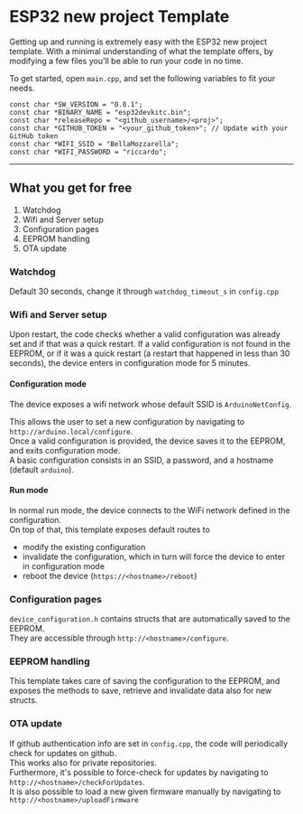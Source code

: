 # ESP32 new project Template

Getting up and running is extremely easy with the ESP32 new project template. With a minimal understanding of what the template offers, by modifying a few files you'll be able to run your code in no time.

To get started, open `main.cpp`, and set the following variables to fit your needs.
```
const char *SW_VERSION = "0.0.1";
const char *BINARY_NAME = "esp32devkitc.bin";
const char *releaseRepo = "<github_username>/<proj>";
const char *GITHUB_TOKEN = "<your_github_token>"; // Update with your GitHub token
const char *WIFI_SSID = "BellaMozzarella";
const char *WIFI_PASSWORD = "riccardo";
```

----------

## What you get for free
1. Watchdog
2. Wifi and Server setup
3. Configuration pages
4. EEPROM handling
5. OTA update

### Watchdog
Default 30 seconds, change it through `watchdog_timeout_s` in `config.cpp`

### Wifi and Server setup
Upon restart, the code checks whether a valid configuration was already set and if that was a quick restart.
If a valid configuration is not found in the EEPROM, or if it was a quick restart (a restart that happened in less than 30 seconds), the device enters in configuration mode for 5 minutes.  

#### Configuration mode
The device exposes a wifi network whose default SSID is `ArduinoNetConfig`. 

This allows the user to set a new configuration by navigating to `http://arduino.local/configure`.  
Once a valid configuration is provided, the device saves it to the EEPROM, and exits configuration mode.  
A basic configuration consists in an SSID, a password, and a hostname (default `arduino`).

#### Run mode
In normal run mode, the device connects to the WiFi network defined in the configuration.  
On top of that, this template exposes default routes to
- modify the existing configuration
- invalidate the configuration, which in turn will force the device to enter in configuration mode
- reboot the device (`https://<hostname>/reboot`)

### Configuration pages
`device_configuration.h` contains structs that are automatically saved to the EEPROM.  
They are accessible through `http://<hostname>/configure`.


### EEPROM handling
This template takes care of saving the configuration to the EEPROM, and exposes the methods to save, retrieve and invalidate data also for new structs.

### OTA update
If github authentication info are set in `config.cpp`, the code will periodically check for updates on github.  
This works also for private repositories.  
Furthermore, it's possible to force-check for updates by navigating to `http://<hostname>/checkForUpdates`.  
It is also possible to load a new given firmware manually by navigating to `http://<hostname>/uploadFirmware`
